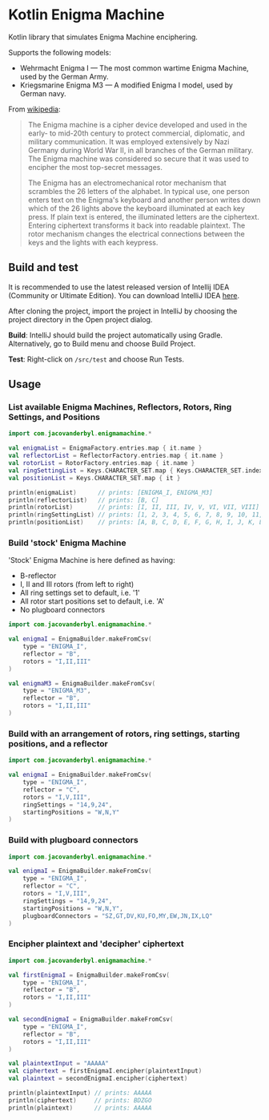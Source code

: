 # Kotlin Enigma Machine
Kotlin library that simulates Enigma Machine enciphering.

Supports the following models:
* Wehrmacht Enigma I — The most common wartime Enigma Machine, used by the German Army.
* Kriegsmarine Enigma M3 — A modified Enigma I model, used by German navy.

From [wikipedia](https://en.wikipedia.org/wiki/Enigma_machine):
> The Enigma machine is a cipher device developed and used in the early- to mid-20th century to protect commercial,
> diplomatic, and military communication. It was employed extensively by Nazi Germany during World War II, in all
> branches of the German military. The Enigma machine was considered so secure that it was used to encipher the most
> top-secret messages.
>
> The Enigma has an electromechanical rotor mechanism that scrambles the 26 letters of the alphabet. In typical use,
> one person enters text on the Enigma's keyboard and another person writes down which of the 26 lights above the
> keyboard illuminated at each key press. If plain text is entered, the illuminated letters are the ciphertext.
> Entering ciphertext transforms it back into readable plaintext. The rotor mechanism changes the electrical
> connections between the keys and the lights with each keypress.

## Build and test
It is recommended to use the latest released version of Intellij IDEA (Community or Ultimate Edition).
You can download IntelliJ IDEA [here](https://www.jetbrains.com/idea/download).

After cloning the project, import the project in IntelliJ by choosing the project directory in the Open project dialog.

**Build**: IntelliJ should build the project automatically using Gradle.
Alternatively, go to Build menu and choose Build Project.

**Test**: Right-click on `/src/test` and choose Run Tests.

## Usage

### List available Enigma Machines, Reflectors, Rotors, Ring Settings, and Positions
```kotlin
import com.jacovanderbyl.enigmamachine.*

val enigmaList = EnigmaFactory.entries.map { it.name }
val reflectorList = ReflectorFactory.entries.map { it.name }
val rotorList = RotorFactory.entries.map { it.name }
val ringSettingList = Keys.CHARACTER_SET.map { Keys.CHARACTER_SET.indexOf(it) + 1 }
val positionList = Keys.CHARACTER_SET.map { it }

println(enigmaList)      // prints: [ENIGMA_I, ENIGMA_M3]
println(reflectorList)   // prints: [B, C]
println(rotorList)       // prints: [I, II, III, IV, V, VI, VII, VIII]
println(ringSettingList) // prints: [1, 2, 3, 4, 5, 6, 7, 8, 9, 10, 11, 12, 13, 14, 15, 16, 17, 18, 19, 20, 21, 22, 23, 24, 25, 26]
println(positionList)    // prints: [A, B, C, D, E, F, G, H, I, J, K, L, M, N, O, P, Q, R, S, T, U, V, W, X, Y, Z]
```

### Build 'stock' Enigma Machine
'Stock' Enigma Machine is here defined as having:
* B-reflector
* I, II and III rotors (from left to right)
* All ring settings set to default, i.e. '1'
* All rotor start positions set to default, i.e. 'A'
* No plugboard connectors

```kotlin
import com.jacovanderbyl.enigmamachine.*

val enigmaI = EnigmaBuilder.makeFromCsv(
    type = "ENIGMA_I",
    reflector = "B",
    rotors = "I,II,III"
)

val enigmaM3 = EnigmaBuilder.makeFromCsv(
    type = "ENIGMA_M3",
    reflector = "B",
    rotors = "I,II,III"
)
```

### Build with an arrangement of rotors, ring settings, starting positions, and a reflector
```kotlin
import com.jacovanderbyl.enigmamachine.*

val enigmaI = EnigmaBuilder.makeFromCsv(
    type = "ENIGMA_I",
    reflector = "C",
    rotors = "I,V,III",
    ringSettings = "14,9,24",
    startingPositions = "W,N,Y"
)
```

### Build with plugboard connectors
```kotlin
import com.jacovanderbyl.enigmamachine.*

val enigmaI = EnigmaBuilder.makeFromCsv(
    type = "ENIGMA_I",
    reflector = "C",
    rotors = "I,V,III",
    ringSettings = "14,9,24",
    startingPositions = "W,N,Y",
    plugboardConnectors = "SZ,GT,DV,KU,FO,MY,EW,JN,IX,LQ"
)
```

### Encipher plaintext and 'decipher' ciphertext
```kotlin
import com.jacovanderbyl.enigmamachine.*

val firstEnigmaI = EnigmaBuilder.makeFromCsv(
    type = "ENIGMA_I",
    reflector = "B",
    rotors = "I,II,III"
)

val secondEnigmaI = EnigmaBuilder.makeFromCsv(
    type = "ENIGMA_I",
    reflector = "B",
    rotors = "I,II,III"
)

val plaintextInput = "AAAAA"
val ciphertext = firstEnigmaI.encipher(plaintextInput)
val plaintext = secondEnigmaI.encipher(ciphertext)

println(plaintextInput) // prints: AAAAA
println(ciphertext)     // prints: BDZGO
println(plaintext)      // prints: AAAAA
```

